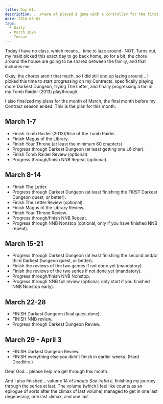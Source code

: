 ```yaml
---
title: Day 61.
description: ...where Al played a game with a controller for the first time in a while, and finished the last volume of Imosae Light Novel.
date: 2024-03-01
tags: 
  - Daily
  - March 2024
  - Imosae
---
```


Today I have no class, which means... time to laze around- NOT. Turns out, my maid picked this exact day to go back home, so for a bit, the chore around the house are going to be shared between the family, and that includes me.

Okay, the chores aren't that much, so I did still end up lazing around... I picked this time to start progressing on my Contracts, specifically playing more Darkest Dungeon, trying The Letter, and finally progressing a ton in my Tomb Raider (2013) playthrough.

I also finalized my plans for the month of March, the final month before my Contract season ended. This is the plan for this month:

## March 1-7 
* Finish Tomb Raider (2013)/Rise of the Tomb Raider. 
* Finish Magus of the Library.
* Finish Your Throne (at least the minimum 60 chapters)
* Progress through Darkest Dungeon (at least getting one L6 char).
* Finish Tomb Raider Review (optional). 
* Progress through/finish NNB Repeat (optional).

## March 8-14 
* Finish The Letter. 
* Progress through Darkest Dungeon (at least finishing the FIRST Darkest Dungeon quest, or better). 
* Finish The Letter Review (optional).
* Finish Magus of the Library Review.
* Finish Your Throne Review.
* Progress through/finish NNB Repeat. 
* Progress through NNB Nonstop (optional, only if you have finished NNB repeat).

## March 15-21
* Progress through Darkest Dungeon (at least finishing the second and/or third Darkest Dungeon quest, or better). 
* Finish the reviews of the two games if not done yet (mandatory). 
* Finish the reviews of the two series if not done yet (mandatory).
* Progress through/finish NNB Nonstop. 
* Progress through NNB full review (optional, only start if you finished NNB Nonstop early).

## March 22-28
* FINISH Darkest Dungeon (final quest done).
* FINISH NNB review.
* Progress through Darkest Dungeon Review.

## March 29 - April 3
* FINISH Darkest Dungeon Review.
* FINISH everything else you didn't finish in earlier weeks. (Hard Deadline.)

Dear God... please help me get through this month.

And I also finished... volume 14 of *Imouto Sae Ireba Ii*, finishing my journey through the series at last. The volume (which I feel like counts as an epilogue of sorts after the climax of last volume) managed to get in one last degeneracy, one last climax, and one last 